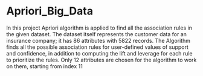 # Apriori_Big_Data
In this project Apriori algorithm is applied to find all the association rules in the given dataset. The dataset itself represents the customer data for an insurance company; it has 86 attributes with 5822 records. The Algorithm finds all the possible association rules for user-defined values of support and confidence, in addition to computing the lift and leverage for each rule to prioritize the rules. Only 12 attributes are chosen for the algorithm to work on them, starting from index 11
